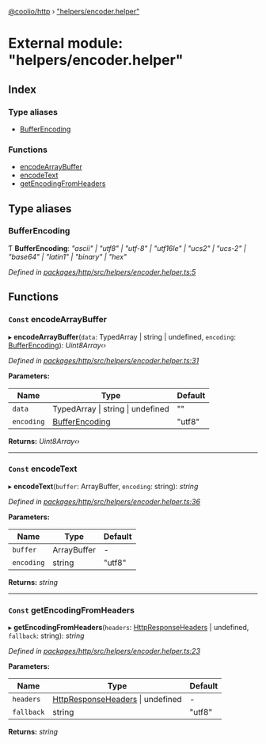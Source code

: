 [@coolio/http](../README.md) › ["helpers/encoder.helper"](_helpers_encoder_helper_.md)

# External module: "helpers/encoder.helper"

## Index

### Type aliases

* [BufferEncoding](_helpers_encoder_helper_.md#bufferencoding)

### Functions

* [encodeArrayBuffer](_helpers_encoder_helper_.md#const-encodearraybuffer)
* [encodeText](_helpers_encoder_helper_.md#const-encodetext)
* [getEncodingFromHeaders](_helpers_encoder_helper_.md#const-getencodingfromheaders)

## Type aliases

###  BufferEncoding

Ƭ **BufferEncoding**: *"ascii" | "utf8" | "utf-8" | "utf16le" | "ucs2" | "ucs-2" | "base64" | "latin1" | "binary" | "hex"*

*Defined in [packages/http/src/helpers/encoder.helper.ts:5](https://github.com/headline-1/coolio/blob/32658f8/packages/http/src/helpers/encoder.helper.ts#L5)*

## Functions

### `Const` encodeArrayBuffer

▸ **encodeArrayBuffer**(`data`: TypedArray | string | undefined, `encoding`: [BufferEncoding](_helpers_encoder_helper_.md#bufferencoding)): *Uint8Array‹›*

*Defined in [packages/http/src/helpers/encoder.helper.ts:31](https://github.com/headline-1/coolio/blob/32658f8/packages/http/src/helpers/encoder.helper.ts#L31)*

**Parameters:**

Name | Type | Default |
------ | ------ | ------ |
`data` | TypedArray &#124; string &#124; undefined | "" |
`encoding` | [BufferEncoding](_helpers_encoder_helper_.md#bufferencoding) | "utf8" |

**Returns:** *Uint8Array‹›*

___

### `Const` encodeText

▸ **encodeText**(`buffer`: ArrayBuffer, `encoding`: string): *string*

*Defined in [packages/http/src/helpers/encoder.helper.ts:36](https://github.com/headline-1/coolio/blob/32658f8/packages/http/src/helpers/encoder.helper.ts#L36)*

**Parameters:**

Name | Type | Default |
------ | ------ | ------ |
`buffer` | ArrayBuffer | - |
`encoding` | string | "utf8" |

**Returns:** *string*

___

### `Const` getEncodingFromHeaders

▸ **getEncodingFromHeaders**(`headers`: [HttpResponseHeaders](../classes/_httpresponseheaders_.httpresponseheaders.md) | undefined, `fallback`: string): *string*

*Defined in [packages/http/src/helpers/encoder.helper.ts:23](https://github.com/headline-1/coolio/blob/32658f8/packages/http/src/helpers/encoder.helper.ts#L23)*

**Parameters:**

Name | Type | Default |
------ | ------ | ------ |
`headers` | [HttpResponseHeaders](../classes/_httpresponseheaders_.httpresponseheaders.md) &#124; undefined | - |
`fallback` | string | "utf8" |

**Returns:** *string*
